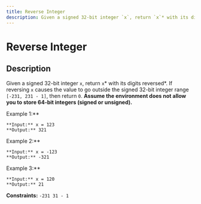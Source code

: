 ```yaml
---
title: Reverse Integer
description: Given a signed 32-bit integer `x`, return `x`* with its digits reversed*. If reversing `x` causes th
---
```

# Reverse Integer
## Description
Given a signed 32-bit integer `x`, return `x`* with its digits reversed*. If reversing `x` causes the value to go outside the signed 32-bit integer range `[-231, 231 - 1]`, then return `0`.
**Assume the environment does not allow you to store 64-bit integers (signed or unsigned).**
 
Example 1:**
```
**Input:** x = 123
**Output:** 321
```
Example 2:**
```
**Input:** x = -123
**Output:** -321
```
Example 3:**
```
**Input:** x = 120
**Output:** 21
```
 
**Constraints:**
	`-231 31 - 1`

